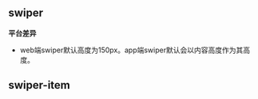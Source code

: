 ## swiper

<!-- UTSCOMJSON.swiper.description -->

<!-- UTSCOMJSON.swiper.compatibility -->

<!-- UTSCOMJSON.swiper.attribute -->

<!-- UTSCOMJSON.swiper.event -->

<!-- UTSCOMJSON.swiper.component_type-->

<!-- UTSCOMJSON.swiper.children -->

<!-- UTSCOMJSON.swiper.example -->

<!-- UTSCOMJSON.swiper.reference -->

**平台差异**

- web端swiper默认高度为150px。app端swiper默认会以内容高度作为其高度。

## swiper-item

<!-- UTSCOMJSON.swiper-item.description -->

<!-- UTSCOMJSON.swiper-item.compatibility -->

<!-- UTSCOMJSON.swiper-item.attribute -->

<!-- UTSCOMJSON.swiper-item.event -->

<!-- UTSCOMJSON.swiper-item.component_type-->

<!-- UTSCOMJSON.swiper-item.example -->

<!-- UTSCOMJSON.swiper-item.reference -->
